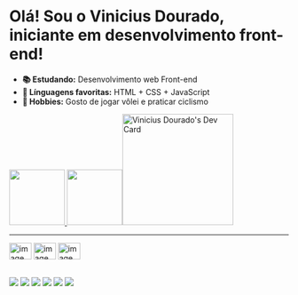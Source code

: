<h1>Olá! Sou o Vinicius Dourado, iniciante em desenvolvimento front-end!</h1>

- <strong>📚 Estudando:</strong> Desenvolvimento web Front-end 
- <strong>🌠 Línguagens favoritas:</strong> HTML + CSS + JavaScript
- <strong>🏐 Hobbies:</strong> Gosto de jogar vôlei e praticar ciclismo


<div>
<a href="https://github.com/vinigln">
<img height="100em" src="https://github-readme-stats.vercel.app/api?username=vinigln&show_icons=true&theme=tokyonight&include_all_commits=true&count_private=true">
<img height="100em" src="https://github-readme-stats.vercel.app/api/top-langs/?username=vinigln&theme=tokyonight"
<a href="https://app.daily.dev/vinigln"><img src="https://api.daily.dev/devcards/15d1d7015dd64d83b00eec6179e48380.png?r=w0e" width="200" alt="Vinicius Dourado's Dev Card"/></a>
</div>
  
 <hr>
  
 <div style="display: inline_block">
   <img align="center" alt="imagem html" height="30" width="40" src="https://cdn.jsdelivr.net/gh/devicons/devicon/icons/html5/html5-plain-wordmark.svg">
   <img align="center" alt="imagem css" height="30" width="40" src="https://cdn.jsdelivr.net/gh/devicons/devicon/icons/css3/css3-plain-wordmark.svg">
   <img align="center" alt="imagem javascript" height="30" width="40" src="https://cdn.jsdelivr.net/gh/devicons/devicon/icons/javascript/javascript-plain.svg">
 </div>

##
  
 <div>
   <a href="https://www.instagram.com/vini.gln/" target="_blank"><img align="center" src="https://img.shields.io/badge/Instagram-E4405F?style=for-the-badge&logo=instagram&logoColor=white" target="_blank"></a>
   <a href="https://www.twitch.tv/vinigln" target="_blank"><img align="center" src="https://img.shields.io/badge/Twitch-9146FF?style=for-the-badge&logo=twitch&logoColor=white" target="_blank"></a>
   <a href="https://br.pinterest.com/vinigln/" target="_blank"><img align="center" src="https://img.shields.io/badge/Pinterest-%23E60023.svg?&style=for-the-badge&logo=Pinterest&logoColor=white" target="_blank"></a>
   <a href="https://twitter.com/Vini_gln" target="_blank"><img align="center" src="https://img.shields.io/badge/Twitter-1DA1F2?style=for-the-badge&logo=twitter&logoColor=white" target="_blank"></a>
   <a href="https://www.tiktok.com/@vini.gln" target="_blank"><img align="center" src="https://img.shields.io/badge/TikTok-000000?style=for-the-badge&logo=tiktok&logoColor=white" target="_blank"></a>
   <!--ADICIONAR O LINKEDIN FUTURAMENTE-->
   <a href="" target="_blank"><img align="center" src="https://img.shields.io/badge/LinkedIn-0077B5?style=for-the-badge&logo=linkedin&logoColor=white" target="_blank"></a>
 </div>

